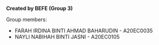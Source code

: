 **Created by BEFE (Group 3)**

Group members:
* FARAH IRDINA BINTI AHMAD BAHARUDIN - A20EC0035
* NAYLI NABIHAH BINTI JASNI - A20EC0105
